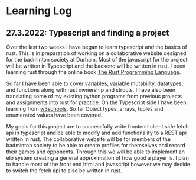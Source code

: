 # Learning Log

## 27.3.2022: Typescript and finding a project
Over the last two weeks I have began to learn typescript and the basics of rust. This is in preparation of working on a collaborative website designed for the badminton society at Durham. Most of the javascript for the project will be written in Typescript and the backend will be written in rust. I been learning rust through the online book [The Rust Programming Language](https://doc.rust-lang.org/book/). 

So far I have been able to cover variables, variable mutability, datatypes, and functions along with rust ownership and structs. I have also been translating some of my existing python programs from previous projects and assignments into rust for practice. On the Typescript side I have been learning from [w3schools](https://www.w3schools.com/typescript/typescript_object_types.php). So far Object types, arrays, tuples and enumerated values have been covered.

My goals for this project are to successfully write frontend client side fetch api in typescript and be able to modify and add functionality to a REST api written in rust. The collaborative website will be for members of the badminton society to be able to create profiles for themselves and record their games and opponents. Through this we will be able to implement an elo system creating a general approximation of how good a player is. I plan to handle most of the front end html and javascript however we may decide to switch the fetch api to also be written in rust.